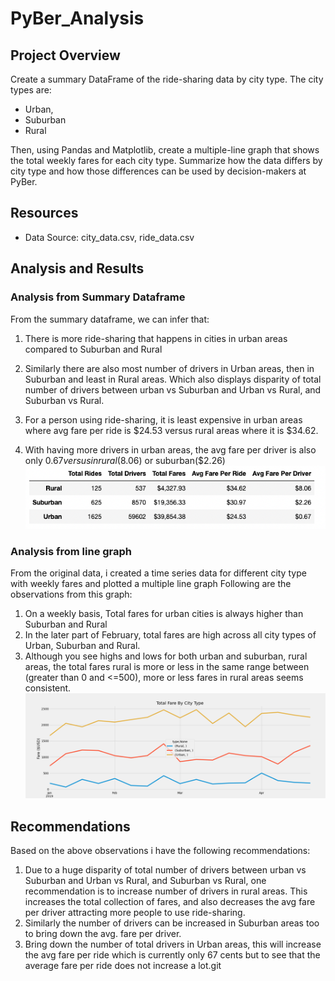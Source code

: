 # PyBer_Analysis

## Project Overview

Create a summary DataFrame of the ride-sharing data by city type. The city types are:
- Urban, 
- Suburban
- Rural

Then, using Pandas and Matplotlib, create a multiple-line graph that shows the total weekly fares for each city type.
Summarize how the data differs by city type and how those differences can be used by decision-makers at PyBer.


## Resources
- Data Source: city_data.csv, ride_data.csv


## Analysis and Results
### Analysis from Summary Dataframe
From the summary dataframe, we can infer that:
1. There is more ride-sharing that happens in cities in urban areas compared to Suburban and Rural
2. Similarly there are also most number of drivers in Urban areas, then in Suburban and least in Rural areas.
Which also displays disparity of total number of drivers between urban vs Suburban and Urban vs Rural, and Suburban vs Rural.

3. For a person using ride-sharing, it is least expensive in urban areas where avg fare per ride is $24.53 versus rural areas where it is $34.62.
4. With having more drivers in urban areas, the avg fare per driver is also only $0.67 versus in rural ($8.06) or 
suburban($2.26)
![Summary of Rides across different City Types](https://github.com/sag7221/PyBer_Analysis/blob/main/analysis/Summary_DataFrame.png?raw=true)


### Analysis from line graph
From the original data, i created a time series data for different city type with weekly fares and plotted a multiple line graph
Following are the observations from this graph:
1. On a weekly basis, Total fares for urban cities is always higher than Suburban and Rural
2. In the later part of February, total fares are high across all city types of Urban, Suburban and Rural.
3. Although you see highs and lows for both urban and suburban, rural areas, the total fares rural is more or less in the same range between (greater than 0 and <=500), more or less fares in rural areas seems consistent.
![Total Fare By City Type](https://github.com/sag7221/PyBer_Analysis/blob/main/analysis/Total_Fare_By_City_Type.png?raw=true)


## Recommendations
Based on the above observations i have the following recommendations:
1. Due to a huge disparity of total number of drivers between urban vs Suburban and Urban vs Rural, and Suburban vs Rural, one recommendation is to increase number of drivers in rural areas. This increases the total collection of fares, and also decreases the avg fare per driver attracting more people to use ride-sharing.
2. Similarly the number of drivers can be increased in Suburban areas too to bring down the avg. fare per driver.
3. Bring down the number of total drivers in Urban areas, this will increase the avg fare per ride which is currently only 67 cents but to see that the average fare per ride does not increase a lot.git 

